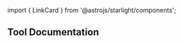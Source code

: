 import { LinkCard } from '@astrojs/starlight/components';

## Tool Documentation

<LinkCard title="Intercom" href="/tools/intercom/" description="Learn how we use Intercom for communication." />
<LinkCard title="Asana" href="/tools/asana/" description="Explore how we manage tasks and projects with Asana." />
<LinkCard title="Work Email (Google Suite)" href="/tools/work-email/" description="Understand how to effectively use our email system." />
<LinkCard title="Slack" href="/tools/slack/" description="Communicate effectively using Slack." />
<LinkCard title="Status Page" href="/tools/status-page/" description="Monitor system status and updates." />
<LinkCard title="Datadog" href="/tools/datadog/" description="Track system performance and analytics with Datadog." />
